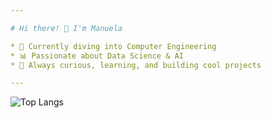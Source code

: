 ```yaml
---

# Hi there! 👋 I'm Manuela

* 🌱 Currently diving into Computer Engineering
* 📊 Passionate about Data Science & AI
* 🚀 Always curious, learning, and building cool projects

---
```

![Top Langs](https://github-readme-stats.vercel.app/api/top-langs/?username=Magvride&layout=compact&theme=radical)
